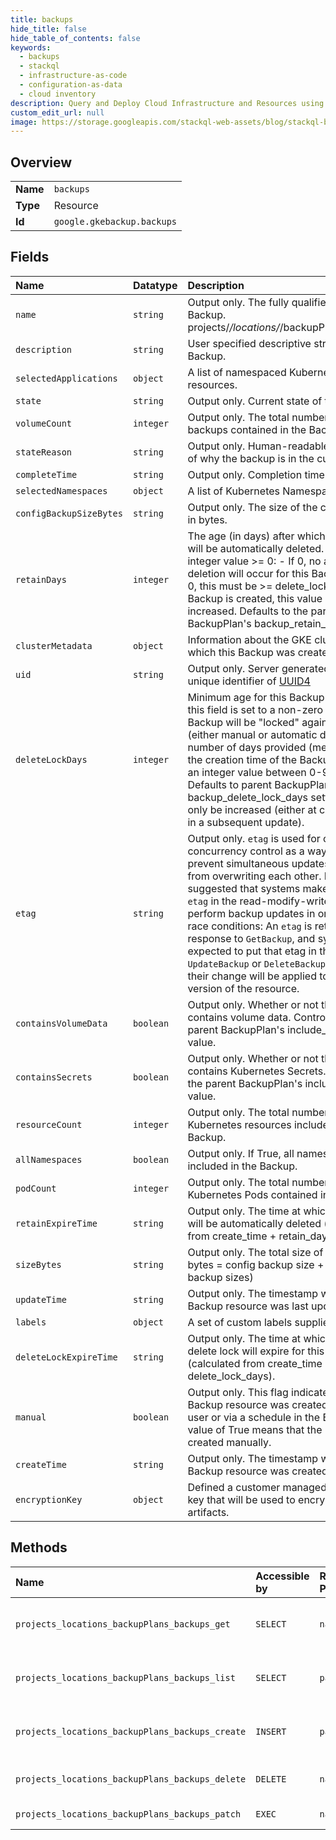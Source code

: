 ```yaml
---
title: backups
hide_title: false
hide_table_of_contents: false
keywords:
  - backups
  - stackql
  - infrastructure-as-code
  - configuration-as-data
  - cloud inventory
description: Query and Deploy Cloud Infrastructure and Resources using SQL
custom_edit_url: null
image: https://storage.googleapis.com/stackql-web-assets/blog/stackql-blog-post-featured-image.png
---
```

  
    

## Overview
<table><tbody>
<tr><td><b>Name</b></td><td><code>backups</code></td></tr>
<tr><td><b>Type</b></td><td>Resource</td></tr>
<tr><td><b>Id</b></td><td><code>google.gkebackup.backups</code></td></tr>
</tbody></table>

## Fields
| Name | Datatype | Description |
|:-----|:---------|:------------|
| `name` | `string` | Output only. The fully qualified name of the Backup. projects/*/locations/*/backupPlans/*/backups/* |
| `description` | `string` | User specified descriptive string for this Backup. |
| `selectedApplications` | `object` | A list of namespaced Kubernetes resources. |
| `state` | `string` | Output only. Current state of the Backup |
| `volumeCount` | `integer` | Output only. The total number of volume backups contained in the Backup. |
| `stateReason` | `string` | Output only. Human-readable description of why the backup is in the current `state`. |
| `completeTime` | `string` | Output only. Completion time of the Backup |
| `selectedNamespaces` | `object` | A list of Kubernetes Namespaces |
| `configBackupSizeBytes` | `string` | Output only. The size of the config backup in bytes. |
| `retainDays` | `integer` | The age (in days) after which this Backup will be automatically deleted. Must be an integer value &gt;= 0: - If 0, no automatic deletion will occur for this Backup. - If not 0, this must be &gt;= delete_lock_days. Once a Backup is created, this value may only be increased. Defaults to the parent BackupPlan's backup_retain_days value. |
| `clusterMetadata` | `object` | Information about the GKE cluster from which this Backup was created. |
| `uid` | `string` | Output only. Server generated global unique identifier of [UUID4](https://en.wikipedia.org/wiki/Universally_unique_identifier) |
| `deleteLockDays` | `integer` | Minimum age for this Backup (in days). If this field is set to a non-zero value, the Backup will be "locked" against deletion (either manual or automatic deletion) for the number of days provided (measured from the creation time of the Backup). MUST be an integer value between 0-90 (inclusive). Defaults to parent BackupPlan's backup_delete_lock_days setting and may only be increased (either at creation time or in a subsequent update). |
| `etag` | `string` | Output only. `etag` is used for optimistic concurrency control as a way to help prevent simultaneous updates of a backup from overwriting each other. It is strongly suggested that systems make use of the `etag` in the read-modify-write cycle to perform backup updates in order to avoid race conditions: An `etag` is returned in the response to `GetBackup`, and systems are expected to put that etag in the request to `UpdateBackup` or `DeleteBackup` to ensure that their change will be applied to the same version of the resource. |
| `containsVolumeData` | `boolean` | Output only. Whether or not the Backup contains volume data. Controlled by the parent BackupPlan's include_volume_data value. |
| `containsSecrets` | `boolean` | Output only. Whether or not the Backup contains Kubernetes Secrets. Controlled by the parent BackupPlan's include_secrets value. |
| `resourceCount` | `integer` | Output only. The total number of Kubernetes resources included in the Backup. |
| `allNamespaces` | `boolean` | Output only. If True, all namespaces were included in the Backup. |
| `podCount` | `integer` | Output only. The total number of Kubernetes Pods contained in the Backup. |
| `retainExpireTime` | `string` | Output only. The time at which this Backup will be automatically deleted (calculated from create_time + retain_days). |
| `sizeBytes` | `string` | Output only. The total size of the Backup in bytes = config backup size + sum(volume backup sizes) |
| `updateTime` | `string` | Output only. The timestamp when this Backup resource was last updated. |
| `labels` | `object` | A set of custom labels supplied by user. |
| `deleteLockExpireTime` | `string` | Output only. The time at which an existing delete lock will expire for this backup (calculated from create_time + delete_lock_days). |
| `manual` | `boolean` | Output only. This flag indicates whether this Backup resource was created manually by a user or via a schedule in the BackupPlan. A value of True means that the Backup was created manually. |
| `createTime` | `string` | Output only. The timestamp when this Backup resource was created. |
| `encryptionKey` | `object` | Defined a customer managed encryption key that will be used to encrypt Backup artifacts. |
## Methods
| Name | Accessible by | Required Params | Description |
|:-----|:--------------|:----------------|:------------|
| `projects_locations_backupPlans_backups_get` | `SELECT` | `name` | Retrieve the details of a single Backup. |
| `projects_locations_backupPlans_backups_list` | `SELECT` | `parent` | Lists the Backups for a given BackupPlan. |
| `projects_locations_backupPlans_backups_create` | `INSERT` | `parent` | Creates a Backup for the given BackupPlan. |
| `projects_locations_backupPlans_backups_delete` | `DELETE` | `name` | Deletes an existing Backup. |
| `projects_locations_backupPlans_backups_patch` | `EXEC` | `name` | Update a Backup. |
